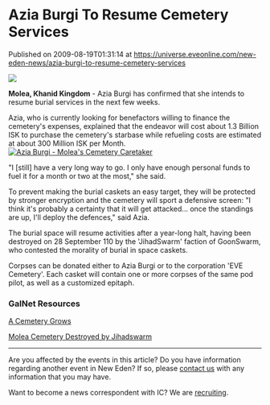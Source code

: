 # Azia Burgi To Resume Cemetery Services
Published on 2009-08-19T01:31:14 at https://universe.eveonline.com/new-eden-news/azia-burgi-to-resume-cemetery-services

![](http://www.eve-ic.net/media/assets/icarticlebanner.png)  
  
 **Molea, Khanid Kingdom** \- Azia Burgi has confirmed that she intends to resume burial services in the next few weeks.  
  
Azia, who is currently looking for benefactors willing to finance the cemetery's expenses, explained that the endeavor will cost about 1.3 Billion ISK to purchase the cemetery's starbase while refueling costs are estimated at about 300 Million ISK per Month.[![Azia Burgi - Molea's Cemetery Caretaker](http://www.eve-ic.net/media/articles/3303/aziaburgithumb.png)](http://www.eve-ic.net/media/igbd/igbd.php?faction=ic&url=http://www.eve-ic.net/media/articles/3303/aziaburgi.png)   
  
"I [still] have a very long way to go. I only have enough personal funds to fuel it for a month or two at the most," she said.  
  
To prevent making the burial caskets an easy target, they will be protected by stronger encryption and the cemetery will sport a defensive screen: "I think it's probably a certainty that it will get attacked... once the standings are up, I'll deploy the defences," said Azia.  
  
The burial space will resume activities after a year-long halt, having been destroyed on 28 September 110 by the 'JihadSwarm' faction of GoonSwarm, who contested the morality of burial in space caskets.  
  
Corpses can be donated either to Azia Burgi or to the corporation 'EVE Cemetery'. Each casket will contain one or more corpses of the same pod pilot, as well as a customized epitaph.

### GalNet Resources

[A Cemetery Grows](http://www.eveonline.com/news.asp?a=single&nid=1755&tid=2)  
  
[Molea Cemetery Destroyed by Jihadswarm](http://www.eveonline.com/news.asp?a=single&nid=2348&tid=7)

 

* * *

Are you affected by the events in this article? Do you have information regarding another event in New Eden? If so, please [contact us](http://myeve.eve-online.com/news.asp?a=submitrp) with any information that you may have.  
  
Want to become a news correspondent with IC? We are [recruiting](http://www.eveonline.com/isd.asp).
